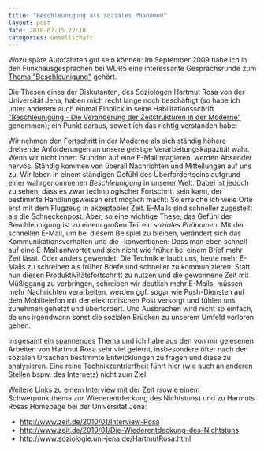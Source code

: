 ```yaml
---
title: "Beschleunigung als soziales Phänomen"
layout: post
date: 2010-02-15 22:10
categories: Gesellschaft
---
```


Wozu späte Autofahrten gut sein können: Im September 2009 habe ich in
den Funkhausgesprächen bei WDR5 eine interessante Gesprächsrunde zum
[Thema "Beschleunigung"](http://medien.wdr.de/m/1255182131/radio/philosophischesradio/wdr5_das_philosophische_radio_20091009_2100.mp3)
gehört.

Die Thesen eines der Diskutanten, des Soziologen Hartmut Rosa von der
Universität Jena, haben mich recht lange noch beschäftigt (so habe ich
unter anderem auch einmal Einblick in seine Habilitationsschrift
["Beschleunigung - Die Veränderung der Zeitstrukturen in der Moderne"](http://www.amazon.de/Beschleunigung-Die-Veränderung-Zeitstrukturen-Moderne/dp/3518293605/ref=sr_1_1?ie=UTF8&s=books&qid=1266258599&sr=8-1)
genommen); ein Punkt daraus, soweit ich das richtig verstanden habe:

Wir nehmen den Fortschritt in der Moderne als sich ständig höhere
drehende Anforderungen an unsere geistige Verarbeitungskapazität wahr.
Wenn wir nicht innert Stunden auf eine E-Mail reagieren, werden Absender
nervös. Ständig kommen von überall Nachrichten und Mitteilungen auf uns
zu. Wir leben in einem ständigen Gefühl des Überfordertseins aufgrund
einer wahrgenommenen *Beschleunigung* in unserer Welt. Dabei ist jedoch
zu sehen, dass es zwar technologischer Fortschritt sein kann, der
bestimmte Handlungsweisen erst möglich macht: So erreiche ich viele Orte
erst mit dem Flugzeug in akzeptabler Zeit. E-Mails sind schneller
zugestellt als die Schneckenpost. Aber, so eine wichtige These, das
Gefühl der Beschleunigung ist zu einem großen Teil ein *soziales
Phänomen*. Mit der schnellen E-Mail, um bei diesem Beispiel zu bleiben,
verändert sich das Kommunikationsverhalten und die -konventionen: Dass
man eben schnell auf eine E-Mail antwortet und sich nicht wie früher bei
einem Brief mehr Zeit lässt. Oder anders gewendet: Die Technik erlaubt
uns, heute mehr E-Mails zu schreiben als früher Briefe und schneller zu
kommunizieren. Statt nun diesen Produktivitätsfortschritt zu nutzen und
die gewonnene Zeit mit Müßiggang zu verbringen, schreiben wir deutlich
mehr E-Mails, müssen mehr Nachrichten verarbeiten, werden ggf. sogar wie
Push-Diensten auf dem Mobiltelefon mit der elektronischen Post versorgt
und fühlen uns zunehmen gehetzt und überfordert. Und Ausbrechen wird
nicht so einfach, da uns irgendwann sonst die sozialen Brücken zu
unserem Umfeld verloren gehen.

Insgesamt ein spannendes Thema und ich habe aus den von mir gelesenen
Arbeiten von Hartmut Rosa sehr viel gelernt, insbesondere öfter nach den
sozialen Ursachen bestimmte Entwicklungen zu fragen und diese zu
analysieren. Eine reine Technikzentriertheit führt hier (wie auch an
anderen Stellen bspw. des Internets) nicht zum Ziel.

Weitere Links zu einem Interview mit der Zeit (sowie einem
Schwerpunktthema zur Wiederentdeckung des Nichtstuns) und zu Harmuts
Rosas Homepage bei der Universität Jena:

* <http://www.zeit.de/2010/01/Interview-Rosa>
* <http://www.zeit.de/2010/01/Die-Wiederentdeckung-des-Nichtstuns>
* <http://www.soziologie.uni-jena.de/HartmutRosa.html>

